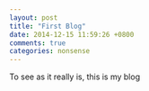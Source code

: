```yaml
---
layout: post
title: "First Blog"
date: 2014-12-15 11:59:26 +0800
comments: true
categories: nonsense
---
```

To see as it really is, this is my blog
